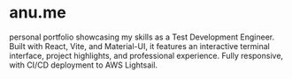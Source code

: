 # anu.me
personal portfolio showcasing my skills as a Test Development Engineer. Built with React, Vite, and Material-UI, it features an interactive terminal interface, project highlights, and professional experience. Fully responsive, with CI/CD deployment to AWS Lightsail.
